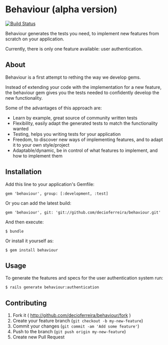 # Behaviour (alpha version)

[![Build Status](https://travis-ci.org/decioferreira/behaviour.png?branch=master)](https://travis-ci.org/decioferreira/behaviour)

Behaviour generates the tests you need, to implement new features from scratch on your application.

Currently, there is only one feature available: user authentication.

## About

Behaviour is a first attempt to rething the way we develop gems.

Instead of extending your code with the implementation for a new feature, the behaviour gem gives you the tests needed to confidently develop the new functionality.

Some of the advantages of this approach are:

* Learn by example, great source of community written tests
* Flexibility, easily adapt the generated tests to match the functionality wanted
* Testing, helps you writing tests for your application
* Freedom, to discover new ways of implementing features, and to adapt it to your own style/project
* Adaptable/dynamic, be in control of what features to implement, and how to implement them

## Installation

Add this line to your application's Gemfile:

    gem 'behaviour', group: [:development, :test]

Or you can add the latest build:

    gem 'behaviour', git: 'git://github.com/decioferreira/behaviour.git'

And then execute:

    $ bundle

Or install it yourself as:

    $ gem install behaviour

## Usage

To generate the features and specs for the user authentication system run:

    $ rails generate behaviour:authentication

## Contributing

1. Fork it ( http://github.com/decioferreira/behaviour/fork )
2. Create your feature branch (`git checkout -b my-new-feature`)
3. Commit your changes (`git commit -am 'Add some feature'`)
4. Push to the branch (`git push origin my-new-feature`)
5. Create new Pull Request
